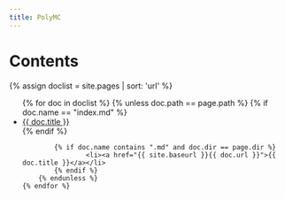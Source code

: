 ```yaml
---
title: PolyMC
---
```


# Contents

{% assign doclist = site.pages | sort: 'url' %}
<ul>
    {% for doc in doclist %}
        {% unless doc.path == page.path %}
            {% if doc.name == "index.md" %}
                    <li><a href="{{ site.baseurl }}{{ doc.url }}">{{ doc.title }}</a></li>
            {% endif %}

            {% if doc.name contains ".md" and doc.dir == page.dir %}
                    <li><a href="{{ site.baseurl }}{{ doc.url }}">{{ doc.title }}</a></li>
            {% endif %}
        {% endunless %}
    {% endfor %}
</ul>

